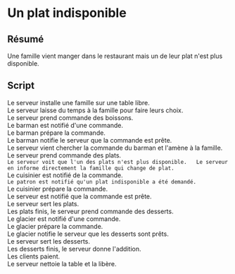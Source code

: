 Un plat indisponible
======================

Résumé
------
Une famille vient manger dans le restaurant mais un de leur plat n'est plus disponible.

Script
------
Le serveur installe une famille sur une table libre.  
Le serveur laisse du temps à la famille pour faire leurs choix.  
Le serveur prend commande des boissons.  
Le barman est notifié d'une commande.  
Le barman prépare la commande.  
Le barman notifie le serveur que la commande est prête.  
Le serveur vient chercher la commande du barman et l'amène à la famille.  
Le serveur prend commande des plats.  
`Le serveur voit que l'un des plats n'est plus disponible.  
Le serveur en informe directement la famille qui change de plat.`   
Le cuisinier est notifié de la commande.   
`Le patron est notifié qu'un plat indisponible a été demandé.`   
Le cuisinier prépare la commande.  
Le serveur est notifié que la commande est prête.  
Le serveur sert les plats.  
Les plats finis, le serveur prend commande des desserts.  
Le glacier est notifié d'une commande.  
Le glacier prépare la commande.  
Le glacier notifie le serveur que les desserts sont prêts.  
Le serveur sert les desserts.  
Les desserts finis, le serveur donne l'addition.  
Les clients paient.  
Le serveur nettoie la table et la libère.

